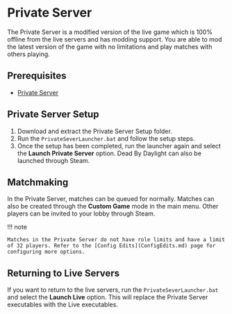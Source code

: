 # Private Server

The Private Server is a modified version of the live game which is 100% offline from the live servers and has modding support. You are able to mod the latest version of the game with no limitations and play matches with others playing.

## Prerequisites

- [Private Server](https://github.com/ModByDaylight/PrivateServer/releases)

## Private Server Setup

1. Download and extract the Private Server Setup folder.
2. Run the `PrivateSeverLauncher.bat` and follow the setup steps.
3. Once the setup has been completed, run the launcher again and select the **Launch Private Server** option. Dead By Daylight can also be launched through Steam.

## Matchmaking

In the Private Server, matches can be queued for normally. Matches can also be created through the **Custom Game** mode in the main menu. Other players can be invited to your lobby through Steam.

!!! note
    
    Matches in the Private Server do not have role limits and have a limit of 32 players. Refer to the [Config Edits](ConfigEdits.md) page for configuring more options.

## Returning to Live Servers

If you want to return to the live servers, run the `PrivateSeverLauncher.bat` and select the **Launch Live** option. This will replace the Private Server executables with the Live executables.